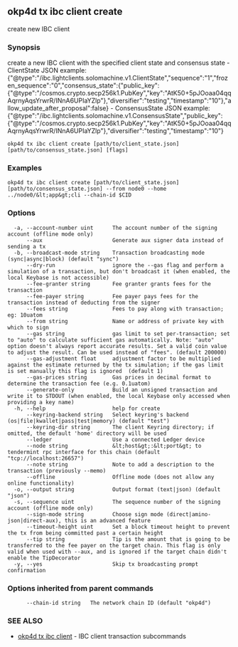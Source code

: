 ## okp4d tx ibc client create

create new IBC client

### Synopsis

create a new IBC client with the specified client state and consensus state
	- ClientState JSON example: {"@type":"/ibc.lightclients.solomachine.v1.ClientState","sequence":"1","frozen_sequence":"0","consensus_state":{"public_key":{"@type":"/cosmos.crypto.secp256k1.PubKey","key":"AtK50+5pJOoaa04qqAqrnyAqsYrwrR/INnA6UPIaYZlp"},"diversifier":"testing","timestamp":"10"},"allow_update_after_proposal":false}
	- ConsensusState JSON example: {"@type":"/ibc.lightclients.solomachine.v1.ConsensusState","public_key":{"@type":"/cosmos.crypto.secp256k1.PubKey","key":"AtK50+5pJOoaa04qqAqrnyAqsYrwrR/INnA6UPIaYZlp"},"diversifier":"testing","timestamp":"10"}

```
okp4d tx ibc client create [path/to/client_state.json] [path/to/consensus_state.json] [flags]
```

### Examples

```
okp4d tx ibc client create [path/to/client_state.json] [path/to/consensus_state.json] --from node0 --home ../node0/&lt;app&gt;cli --chain-id $CID
```

### Options

```
  -a, --account-number uint      The account number of the signing account (offline mode only)
      --aux                      Generate aux signer data instead of sending a tx
  -b, --broadcast-mode string    Transaction broadcasting mode (sync|async|block) (default "sync")
      --dry-run                  ignore the --gas flag and perform a simulation of a transaction, but don't broadcast it (when enabled, the local Keybase is not accessible)
      --fee-granter string       Fee granter grants fees for the transaction
      --fee-payer string         Fee payer pays fees for the transaction instead of deducting from the signer
      --fees string              Fees to pay along with transaction; eg: 10uatom
      --from string              Name or address of private key with which to sign
      --gas string               gas limit to set per-transaction; set to "auto" to calculate sufficient gas automatically. Note: "auto" option doesn't always report accurate results. Set a valid coin value to adjust the result. Can be used instead of "fees". (default 200000)
      --gas-adjustment float     adjustment factor to be multiplied against the estimate returned by the tx simulation; if the gas limit is set manually this flag is ignored  (default 1)
      --gas-prices string        Gas prices in decimal format to determine the transaction fee (e.g. 0.1uatom)
      --generate-only            Build an unsigned transaction and write it to STDOUT (when enabled, the local Keybase only accessed when providing a key name)
  -h, --help                     help for create
      --keyring-backend string   Select keyring's backend (os|file|kwallet|pass|test|memory) (default "test")
      --keyring-dir string       The client Keyring directory; if omitted, the default 'home' directory will be used
      --ledger                   Use a connected Ledger device
      --node string              &lt;host&gt;:&lt;port&gt; to tendermint rpc interface for this chain (default "tcp://localhost:26657")
      --note string              Note to add a description to the transaction (previously --memo)
      --offline                  Offline mode (does not allow any online functionality)
  -o, --output string            Output format (text|json) (default "json")
  -s, --sequence uint            The sequence number of the signing account (offline mode only)
      --sign-mode string         Choose sign mode (direct|amino-json|direct-aux), this is an advanced feature
      --timeout-height uint      Set a block timeout height to prevent the tx from being committed past a certain height
      --tip string               Tip is the amount that is going to be transferred to the fee payer on the target chain. This flag is only valid when used with --aux, and is ignored if the target chain didn't enable the TipDecorator
  -y, --yes                      Skip tx broadcasting prompt confirmation
```

### Options inherited from parent commands

```
      --chain-id string   The network chain ID (default "okp4d")
```

### SEE ALSO

* [okp4d tx ibc client](okp4d_tx_ibc_client.md)	 - IBC client transaction subcommands

